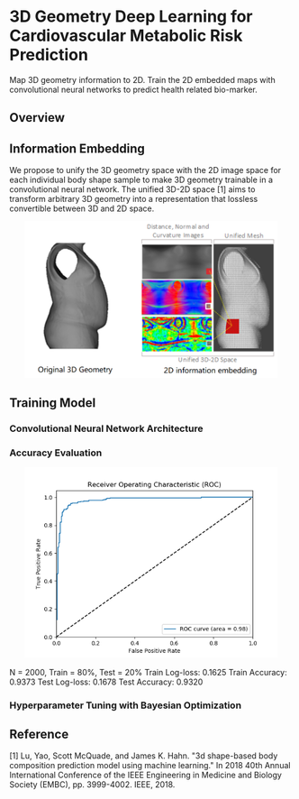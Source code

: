 # 3D Geometry Deep Learning for Cardiovascular Metabolic Risk Prediction
Map 3D geometry information to 2D. Train the 2D embedded maps with convolutional neural networks to predict health related bio-marker.  

## Overview

## Information Embedding
We propose to unify the 3D geometry space with the 2D image space for each individual body shape sample to make 3D geometry trainable in a convolutional neural network. The unified 3D-2D space [1] aims to transform arbitrary 3D geometry into a representation that lossless convertible between 3D and 2D space. 

<p align="center">
<img width="450" src= demo/3D_Shape_Embedding.png>
</p>

## Training Model
### Convolutional Neural Network Architecture

### Accuracy Evaluation
<p align="center">
<img width="450" src= demo/ROC.png>
</p>

N = 2000, Train = 80%, Test = 20% 
Train Log-loss: 0.1625
Train Accuracy: 0.9373
Test Log-loss: 0.1678
Test Accuracy: 0.9320

### Hyperparameter Tuning with Bayesian Optimization

## Reference
[1] Lu, Yao, Scott McQuade, and James K. Hahn. "3d shape-based body composition prediction model using machine learning." In 2018 40th Annual International Conference of the IEEE Engineering in Medicine and Biology Society (EMBC), pp. 3999-4002. IEEE, 2018.


